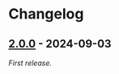 # Changelog

## [2.0.0] - 2024-09-03

_First release._

[2.0.0]: https://github.com/lmd-code/modcss/releases/tag/v2.0.0
